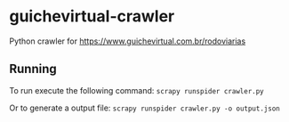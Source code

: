 # guichevirtual-crawler

Python crawler for https://www.guichevirtual.com.br/rodoviarias

## Running
To run execute the following command:
`scrapy runspider crawler.py`

Or to generate a output file:
`scrapy runspider crawler.py -o output.json`
